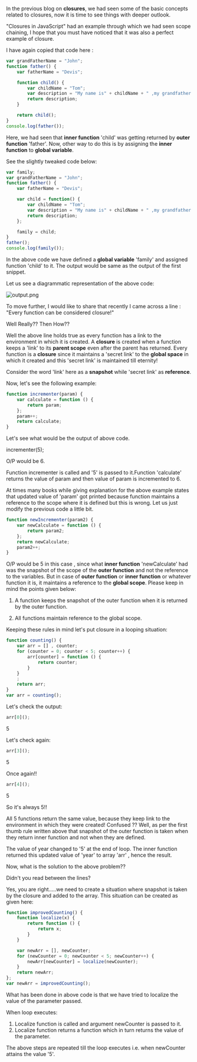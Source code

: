 In the previous blog on **closures**, we had seen some of the basic concepts related to closures, now it is time to see things with deeper outlook.

"Closures in JavaScript" had an example through which we had seen scope chaining, I hope that you must have noticed that it was also a perfect example of closure.

I have again copied that code here :

```JavaScript
var grandFatherName = "John";
function father() {
    var fatherName = "Devis";

    function child() {
        var childName = "Tom";
        var description = "My name is" + childName + " ,my grandfather is " + grandfatherName + " and my father is " + fatherName;
        return description;
    }

    return child();
}
console.log(father());

```
Here, we had seen that **inner function** 'child' was getting returned by **outer function** 'father'. Now, other way to do this is by assigning the **inner function** to **global variable**.

See the slightly tweaked code below:

```JavaScript
var family;
var grandFatherName = "John";
function father() {
    var fatherName = "Devis";

    var child = function() {
        var childName = "Tom";
        var description = "My name is" + childName + " ,my grandfather is " + grandFatherName + " and my father is " + fatherName;
        return description;
    };

    family = child;
}
father();
console.log(family());

```
In the above code we have defined a **global variable** 'family' and assigned function 'child' to it. The output would be same as the output of the first snippet.

Let us see a diagrammatic representation of the above code:

![output.png](https://raw.githubusercontent.com/namita1990/Closures-Part-2/master/Family_Example_Closures.png)

To move further, I would like to share that recently I came across a line : "Every function can be considered closure!"

Well Really?? Then How??

Well the above line holds true as every function has a link to the environment in which it is created. A **closure** is created when a function keeps a 'link' to its **parent scope** even after the parent has returned. Every function is a **closure** since it maintains a 'secret link' to the **global space** in which it created and this 'secret link' is maintained till eternity!

Consider the word 'link' here as a **snapshot** while 'secret link' as **reference**. 

Now, let's see the following example:

```JavaScript
function incrementer(param) {
    var calculate = function () {
        return param;
    };
    param++;
    return calculate;
}
```

Let's see what would be the output of above code.

incrementer(5);

O/P would be 6.

Function incrementer is called and '5' is passed to it.Function 'calculate' returns the value of param and then value of param is incremented to 6.


At times many books while giving explanation for the above example states that updated value of 'param' got printed because function maintains a reference to the scope where it is defined but this is wrong. Let us just modify the previous code a little bit.

```JavaScript
function newIncrementer(param2) {
    var newCalculate = function () {
        return param2;
    };
    return newCalculate;
    param2++;
}

```
O/P would be 5 in this case , since what **inner function** 'newCalculate' had was the snapshot of the scope of the **outer function** and not the reference to the variables. But in case of **outer function** or **inner function** or whatever function it is, it maintains a reference to the **global scope**. Please keep in mind the points given below:

1. A function keeps the snapshot of the outer function when it is returned by the outer function.

2. All functions maintain reference to the global scope.

Keeping these rules in mind let's put closure in a looping situation:

```JavaScript
function counting() {
    var arr = [] , counter;
    for (counter = 0; counter < 5; counter++) {
        arr[counter] = function () {
            return counter;
        }
    }
    ;
    return arr;
}
var arr = counting();

```

Let's check the output:

```JavaScript
arr[0]();
```

5

Let's check again:

```JavaScript
arr[3]();
```

5

Once again!!

```JavaScript
arr[4]();
```

5

So it's always 5!!

All 5 functions return the same value, because they keep link to the environment in which they were created! Confused ??
Well, as per the first thumb rule written above that snapshot of the outer function is taken when they return inner function and not when they are defined.

The value of year changed to '5' at the end of loop. The inner function returned this updated value of 'year' to array 'arr' , hence the result.

Now, what is the solution to the above problem??

Didn't you read between the lines?

Yes, you are right.....we need to create a situation where snapshot is taken by the closure and added to the array. This situation can be created as given here:

```JavaScript
function improvedCounting() {
    function localize(x) {
        return function () {
            return x;
        }
    }

    var newArr = [], newCounter;
    for (newCounter = 0; newCounter < 5; newCounter++) {
        newArr[newCounter] = localize(newCounter);
    }
    return newArr;
};
var newArr = improvedCounting();

```
What has been done in above code is that we have tried to localize the value of the parameter passed.

When loop executes:

1. Localize function is called and argument newCounter is passed to it.
2. Localize function returns a function which in turn returns the value of the parameter.

The above steps are repeated till the loop executes i.e. when newCounter attains the value '5'.
